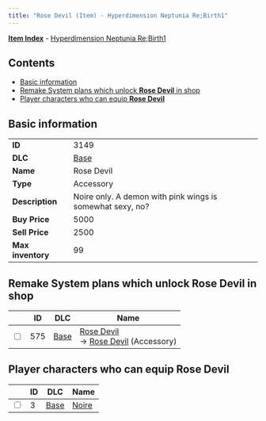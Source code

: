 ```yaml
---
title: "Rose Devil (Item) - Hyperdimension Neptunia Re;Birth1"
---
```


[**Item Index**](/neptunia/rb1/item/index.html) - [Hyperdimension Neptunia Re;Birth1](/neptunia/rb1)

## Contents

- [Basic information](#basic-information)
- [Remake System plans which unlock **Rose Devil** in shop](#remake-system-plans-which-unlock-rose-devil-in-shop)
- [Player characters who can equip **Rose Devil**](#player-characters-who-can-equip-rose-devil)

## Basic information

|   |   |
| -- | -- |
| **ID** | 3149 |
| **DLC** | [Base](/neptunia/rb1/dlc/1-base.html) |
| **Name** | Rose Devil |
| **Type** | Accessory |
| **Description** | Noire only. A demon with pink wings is somewhat sexy, no? |
| **Buy Price** | 5000 |
| **Sell Price** | 2500 |
| **Max inventory** | 99 |


## Remake System plans which unlock **Rose Devil** in shop

|    | ID | DLC | Name |
| -- | -- | --- | ---- |
| <input type="checkbox" id="rb1-remake-1-575" class="trackbox" /> | 575 | [Base](/neptunia/rb1/dlc/1-base.html) | [Rose Devil](/neptunia/rb1/remake/1-575-rose-devil.html)<br /> → [Rose Devil](/neptunia/rb1/item/1-3149-rose-devil.html) (Accessory) |


## Player characters who can equip **Rose Devil**

|    | ID | DLC | Name |
| -- | -- | --- | ---- |
| <input type="checkbox" id="rb1-player-1-3" class="trackbox" /> | 3 | [Base](/neptunia/rb1/dlc/1-base.html) | [Noire](/neptunia/rb1/player/1-3-noire.html) |
